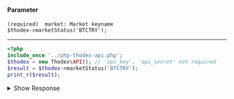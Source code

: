 #### Parameter
    (required)  market: Market keyname
    $thodex->marketStatus('BTCTRY');            
---
```php
<?php
include_once '../php-thodex-api.php';
$thodex = new Thodex\API(); // 'api_key', 'api_secret' not required
$result = $thodex->marketStatus('BTCTRY');
print_r($result);
```

<details>
 <summary>Show Response</summary>

    stdClass Object
    (
        [error] => 
        [result] => stdClass Object
            (
                [period] => 86400
                [last] => 145328.93
                [deal] => 51771759.56219956
                [open] => 141816
                [low] => 138200
                [close] => 145328.93
                [high] => 145998
                [volume] => 361.896084
            )
    
    )
</details>